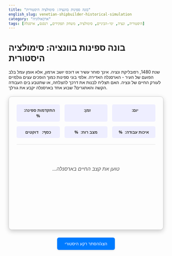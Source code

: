```yaml
---
title: "בונה ספינות בוונציה: סימולציה היסטורית"
english_slug: venetian-shipbuilder-historical-simulation
category: "ארכאולוגיה"
tags: [היסטוריה, ונציה, ימי-הביניים, סימולציה, משחק תפקידים, רנסנס, ארסנלה]
---
```

# בונה ספינות בוונציה: סימולציה היסטורית

שנת 1480, רפובליקת ונציה. אינך סוחר עשיר או דוכס יושב ארמון, אלא אומן עמל בלב הפועם של העיר - הארסנלה האדירה. אלפי בוני ספינות כמוך הופכים עצים גולמיים לעורק החיים של ונציה. האם תצליח לבנות את דרכך להצלחה, או שתטבע בים העבודה הקשה והאתגרים? שבוע אחד בארסנלה יקבע את גורלך.

<div id="game-container">
    <div id="stats">
        <div class="stat-item">יום: <span id="day"></span></div>
        <div class="stat-item">זמן: <span id="time"></span></div>
        <div class="stat-item">התקדמות ספינה: <span id="progress" data-stat="progress"></span>%</div>
        <div class="stat-item">איכות עבודה: <span id="quality" data-stat="quality"></span>%</div>
        <div class="stat-item">מצב רוח: <span id="mood" data-stat="mood"></span>%</div>
        <div class="stat-item">כסף: <span id="money" data-stat="money"></span> דוקטים</div>
    </div>
    <div id="game-area">
        <div id="scenario-text">טוען את קצב החיים בארסנלה...</div>
        <div id="choices">
            <!-- Choices will be loaded here -->
        </div>
    </div>
    <div id="message-area">
        <!-- Game messages will appear here -->
    </div>
     <div id="end-screen" style="display: none;">
        <h2>השבוע הסתיים!</h2>
        <div id="final-summary"></div>
        <div id="outcome-text"></div>
        <button id="restart-button">התחל שבוע חדש</button>
    </div>
</div>

<style>
    /* General Styles */
    #game-container {
        font-family: 'Segoe UI', Tahoma, Geneva, Verdana, sans-serif;
        direction: rtl;
        text-align: right;
        max-width: 800px;
        margin: 20px auto;
        border: 1px solid #ccc;
        padding: 25px;
        box-shadow: 0 5px 15px rgba(0,0,0,0.2);
        background-color: #fdfdfd; /* Softer white */
        border-radius: 10px;
        position: relative; /* For potential animations */
        overflow: hidden; /* Clean up potential overflows */
    }

    /* Stats Area */
    #stats {
        display: grid;
        grid-template-columns: repeat(auto-fit, minmax(110px, 1fr));
        gap: 15px;
        margin-bottom: 30px;
        padding-bottom: 20px;
        border-bottom: 2px solid #eee;
        color: #333;
    }

    .stat-item {
        background-color: #eef;
        padding: 10px;
        border-radius: 5px;
        text-align: center;
        font-size: 0.95em;
        font-weight: bold;
        transition: background-color 0.3s ease, transform 0.2s ease;
    }

     .stat-item span {
        display: inline-block; /* Allows transform */
         margin-right: 5px;
         transition: color 0.4s ease, transform 0.2s ease; /* Animation for number change */
    }

     /* Animation for stat change */
    @keyframes stat-change-highlight {
        0% { color: inherit; transform: scale(1); }
        50% { color: #007bff; transform: scale(1.1); } /* Highlight color */
        100% { color: inherit; transform: scale(1); }
    }

     @keyframes stat-change-positive {
        0% { color: inherit; }
        50% { color: #28a745; transform: scale(1.1); } /* Green for positive */
        100% { color: inherit; transform: scale(1); }
    }

    @keyframes stat-change-negative {
        0% { color: inherit; }
        50% { color: #dc3545; transform: scale(1.1); } /* Red for negative */
        100% { color: inherit; transform: scale(1); }
    }


    /* Game Area */
    #game-area {
        margin-bottom: 25px;
        min-height: 150px; /* Ensure space */
        display: flex;
        flex-direction: column;
        justify-content: center; /* Center content vertically */
        align-items: center; /* Center content horizontally */
         text-align: center; /* Center text */
    }

    #scenario-text {
        font-size: 1.2em;
        margin-bottom: 20px;
        line-height: 1.6;
        color: #555;
        font-style: italic;
        min-height: 60px; /* Reserve space */
    }

    #choices {
        width: 100%;
    }

    #choices button {
        display: block;
        width: 100%;
        padding: 12px;
        margin-bottom: 12px;
        border: none;
        background-color: #4CAF50; /* Green */
        color: white;
        font-size: 1.05em;
        cursor: pointer;
        border-radius: 6px;
        transition: background-color 0.3s ease, transform 0.1s ease, opacity 0.3s ease;
        box-shadow: 0 2px 5px rgba(0,0,0,0.1);
        text-align: center; /* Ensure text is centered */
    }

    #choices button:hover:not(:disabled) {
        background-color: #45a049;
        transform: translateY(-2px);
    }

    #choices button:active:not(:disabled) {
         transform: translateY(0);
    }

    #choices button:disabled {
        background-color: #cccccc;
        cursor: not-allowed;
        opacity: 0.6;
        box-shadow: none;
    }

    /* Message Area */
    #message-area {
        margin-top: 20px;
        padding: 12px;
        background-color: #e9ecef; /* Light grey */
        border: 1px solid #ced4da;
        color: #495057;
        min-height: 1.5em; /* Ensure space even when empty */
        border-radius: 5px;
        font-size: 0.9em;
        opacity: 0; /* Start hidden */
        transition: opacity 0.5s ease-in-out;
    }

    #message-area.visible {
         opacity: 1;
    }

    /* Explanation Toggle Button */
    #toggleExplanation {
        display: block;
        width: fit-content;
        margin: 25px auto;
        padding: 12px 25px;
        background-color: #007bff; /* Blue */
        color: white;
        border: none;
        border-radius: 6px;
        cursor: pointer;
        font-size: 1em;
        transition: background-color 0.3s ease, transform 0.1s ease;
         box-shadow: 0 2px 5px rgba(0,0,0,0.1);
    }

    #toggleExplanation:hover {
         background-color: #0056b3;
         transform: translateY(-1px);
    }

     #toggleExplanation:active {
         transform: translateY(0);
     }

    /* Historical Explanation Area */
    #historicalExplanation {
        margin-top: 25px;
        padding: 20px;
        border: 1px solid #ddd;
        background-color: #f8f9fa; /* Very light grey */
        border-radius: 8px;
        color: #333;
        line-height: 1.7;
        transition: all 0.5s ease-in-out; /* Add transition for appearance */
    }

     #historicalExplanation.hidden {
         opacity: 0;
         max-height: 0;
         padding-top: 0;
         padding-bottom: 0;
         overflow: hidden;
     }

    #historicalExplanation h2, #historicalExplanation h3 {
        color: #007bff; /* Blue titles */
        margin-top: 20px;
        margin-bottom: 12px;
    }

    #historicalExplanation h2 {
        font-size: 1.8em;
        border-bottom: 1px solid #eee;
        padding-bottom: 10px;
    }

    #historicalExplanation h3 {
         font-size: 1.4em;
    }

    #historicalExplanation p {
        margin-bottom: 15px;
        text-align: justify;
    }

     /* End Screen */
    #end-screen {
        text-align: center;
        padding: 30px 20px;
        background-color: #fff;
        border-radius: 8px;
        box-shadow: 0 5px 15px rgba(0,0,0,0.3);
        z-index: 10; /* Bring to front */
        margin-top: 20px; /* Add some space */
         opacity: 0; /* Start hidden */
        transform: translateY(20px);
        transition: opacity 0.6s ease-out, transform 0.6s ease-out;
    }

     #end-screen.visible {
         opacity: 1;
         transform: translateY(0);
     }


    #end-screen h2 {
        color: #28a745; /* Green success color */
        font-size: 2em;
        margin-bottom: 15px;
         animation: pulse 1.5s infinite alternate; /* Subtle pulse animation */
    }

    @keyframes pulse {
        0% { transform: scale(1); }
        100% { transform: scale(1.02); }
    }


    #final-summary {
        font-size: 1.1em;
        margin-bottom: 15px;
        color: #555;
    }

    #outcome-text {
        font-size: 1.2em;
        font-weight: bold;
        color: #333;
        min-height: 40px; /* Reserve space */
    }

    #restart-button {
        padding: 12px 25px;
        background-color: #007bff; /* Blue */
        color: white;
        border: none;
        border-radius: 6px;
        cursor: pointer;
        font-size: 1.1em;
        margin-top: 20px;
        transition: background-color 0.3s ease, transform 0.1s ease;
         box-shadow: 0 2px 5px rgba(0,0,0,0.1);
    }

    #restart-button:hover {
         background-color: #0056b3;
         transform: translateY(-1px);
    }

     #restart-button:active {
         transform: translateY(0);
     }


</style>

<button id="toggleExplanation">הצג/הסתר רקע היסטורי</button>

<div id="historicalExplanation" class="hidden">
    <h2>רקע היסטורי על בוני ספינות בוונציה</h2>

    <h3>חשיבותה של ונציה כמעצמה ימית ומסחרית במאה ה-15</h3>
    <p>במאה ה-15, ונציה הייתה אחת מהרפובליקות הימיות החזקות והעשירות ביותר בים התיכון. מיקומה האסטרטגי כנקודת מפגש בין מזרח למערב, יחד עם הצי החזק והמיומן שלה, אפשרו לה לשלוט בנתיבי סחר ימיים ולהקים אימפריה ימית שהשתרעה ממזרח הים התיכון ועד צפון איטליה. המסחר במוצרי מותרות, תבלינים, טקסטיל וסחורות נוספות היה לב ליבה של כלכלת ונציה, והוא היה תלוי לחלוטין ביכולתה לבנות, לתחזק ולהפעיל צי גדול ויעיל של ספינות סוחר וספינות מלחמה.</p>

    <h3>הארסנלה (Arsenale) של ונציה: מבנה, ארגון ותפקיד כלכלי וצבאי</h3>
    <p>הארסנלה של ונציה הייתה המפעל התעשייתי המרכזי והגדול ביותר בימי הביניים ובראשית הרנסנס. זה היה למעשה מתחם ענק וסודי (למעט עובדיו) ששימש לבנייה, חימוש ותיקון של ספינות הצי הוונציאני. הארסנלה פעלה כמו סוג מוקדם של פס ייצור: חלקים שונים של הספינה יוצרו במקביל על ידי קבוצות שונות של בעלי מלאכה מומחים (נגרים, מסגרים, חבלנים, תופרי מפרשים ועוד), והספינות הורכבו באופן סדרתי. יעילות זו אפשרה לוונציה לבנות ספינה בקצב מסחרר יחסית (לפעמים תוך ימים בודדים בעת חירום). הארסנלה העסיקה אלפי עובדים והייתה עמוד תווך בכלכלה ובהגנה של הרפובליקה.</p>

    <h3>חיי היומיום של בעלי מלאכה בארסנלה: תנאי עבודה, שכר, ומעמד חברתי</h3>
    <p>בוני הספינות ועובדי הארסנלה האחרים, הידועים כ"ארסנלוטי" (Arsenalotti), היו קבוצה מקצועית מכובדת. תנאי העבודה היו קשים פיזית, שעות העבודה היו ארוכות, והסיכונים הבטיחותיים היו גבוהים. למרות זאת, עובדי הארסנלה נהנו ממעמד מיוחד: הם קיבלו שכר יציב (לרוב יומי או שבועי), נהנו מהטבות מסוימות, והיו מאורגנים בגילדות חזקות שהגנו על זכויותיהם. הם היו נאמנים לרפובליקה ולעתים קרובות גויסו גם לכוח שמירת הסדר בוונציה עצמה. העבודה בארסנלה סיפקה ביטחון כלכלי יחסי בתקופה שבה רוב האוכלוסייה נאבקה על קיומה.</p>

    <h3>מבנה הספינות הוונציאניות (למשל, הגליאה) ותהליך הבנייה</h3>
    <p>הספינה האייקונית ביותר של ונציה הייתה הגליאה (Galley) - ספינת משוטים ארוכה וצרה, מצוידת גם במפרשים, ששימשה הן למסחר (גליאת סוחר) והן למלחמה (גליאת מלחמה). בניית הגליאה הייתה תהליך מורכב שדרש מומחיות רבה. ראשית, נבנה השלד (קיל, צלעות). לאחר מכן הותקנו לוחות העץ החיצוניים (הציפוי). במקביל, יוצרו התרנים, הסיפונים, התרנים, המפרשים, החבלים וההגאים. בארסנלה, חלקים אלו יוצרו מראש בכמויות גדולות ואוכסנו במחסנים ענקיים (Cordage House, Sail House ועוד), מוכנים להרכבה מהירה. בניית גליאה דרשה תיאום בין מאות בעלי מלאכה שונים.</p>

    <h3>האתגרים וההזדמנויות במקצוע בונה הספינות</h3>
    <p>האתגרים כללו את הקושי הפיזי של העבודה עם עץ וחומרים כבדים, הסכנות הבטיחותיות (נפילה, פציעה מכלים, שריפות), הצורך לעמוד בלחצי זמן כשהרפובליקה נזקקה לספינות במהירות (בעיקר בעת מלחמה), והצורך לבצע עבודה מדויקת ואיכותית כדי להבטיח שהספינה תהיה יציבה ועמידה בים. ההזדמנויות כללו ביטחון תעסוקתי, שכר יציב יחסית, יוקרה מסוימת הנובעת מהחשיבות האסטרטגית של מקצועם, ואפשרות להתקדם בתוך ההיררכיה של הארסנלה.</p>

    <h3>השוואה בין עבודה בארסנלה למודלים ארגוניים מודרניים (פס ייצור, תעשייה)</h3>
    <p>הארסנלה נחשבת לעיתים קרובות למבשרת המודרנית של פס הייצור והמפעל התעשייתי. בדומה לפס ייצור, היא השתמשה בייצור חלקים סטנדרטיים מראש, התמחות של עובדים במשימות ספציפיות, ותהליך הרכבה סדרתי. עם זאת, היו הבדלים מהותיים: העבודה הייתה ידנית לחלוטין, ללא שימוש במכונות מורכבות (מעבר למנופים פשוטים), וההיקף אמנם היה גדול במונחי התקופה, אך לא דומה למפעלי התעשייה המודרנית. כמו כן, היחסים בין העובדים למעסיק (הרפובליקה) היו שונים, עם דגש רב יותר על גילדות ומבנים חברתיים מסורתיים.</p>
</div>

<script>
    const state = {
        day: 1,
        timeIndex: 0,
        money: 50,
        progress: 0,
        quality: 75, // Starting quality
        mood: 75, // Starting mood
        scenariosCompleted: 0
    };

    const timeLabels = ["בוקר מוקדם", "אמצע היום", "שלהי אחר הצהריים"]; // 3 time slots per day
    const totalDays = 5; // Total days in the week simulation

    const scenarios = [
        // Day 1
        { day: 1, time: "בוקר מוקדם", text: "שחר עולה מעל לגגות הארסנלה הענקית. ריח עץ טרי ומלח באוויר. עוד יום של עמל מתחיל. איך אתה פותח אותו?", choices: [
            { text: "מתייצב מוקדם ועובר מיד לעבודה קשה", effects: { progress: 15, quality: 2, mood: -10, money: 0 }, message: "התחלה נמרצת! גופך עייף קמעה אך העבודה מתקדמת בקצב מרשים." },
            { text: "מגיע בזמן, מתארגן בנחת ומתחיל בקצב רגיל", effects: { progress: 10, quality: 5, mood: 0, money: 0 }, message: "יום עבודה סטנדרטי לבונה ספינות ותיק מתחיל. הכל זורם כרגיל." },
            { text: "מאחר מעט, מוצא זמן לקפה ומילה עם חברים לפני שמתחיל ברצינות", effects: { progress: 5, quality: -5, mood: 5, money: -2 }, message: "הגעת מאוחר. המנהל רשם הערה חמורה. חלק משכרך היומי קוזז. אך מצב רוחך מרומם יותר." }
        ]},
        { day: 1, time: "אמצע היום", text: "אתה עובד על קיבוע לוחות הציפוי לגוף הספינה. האם עליך להתמקד במהירות כדי לעמוד בזמנים, או בדקדקנות מירבית להבטחת אטימה מושלמת?", choices: [
            { text: "ממהר לסיים את הלוחות, 'יהיה בסדר'", effects: { progress: 12, quality: -8, mood: 0, money: 0 }, message: "הציפוי מתקדם מהר, אך אתה חושש שיש פערים קטנים שיצטרכו תיקון אחר כך. האיכות נפגעת." },
            { text: "משקיע זמן רב בכל לוח, בודק ומוודא אטימה הרמטית", effects: { progress: 8, quality: 10, mood: 5, money: 0 }, message: "העבודה איטית יותר, אך כל לוח יושב במקומו באופן מושלם. הספינה תהיה יציבה וחזקה להפליא." }
        ]},
         { day: 1, time: "שלהי אחר הצהריים", text: "עמית לעבודה, פייטרו שמו, מתקשה להרים קורה כבדה במיוחד לבדו. גבו נראה כפוף תחת המאמץ. הוא זקוק לעזרה.", choices: [
            { text: "ניגש מיד לעזור לו, גם אם זה פוגע בהתקדמות האישית שלך", effects: { progress: -5, quality: 0, mood: 10, money: 0 }, message: "עזרת לפייטרו להרים את הקורה. הוא מודה לך בחום. איבדת זמן עבודה אך רכשת חבר ומצב רוחך השתפר." },
            { text: "מתנצל ואומר שאתה חייב להתמקד במשימה שלך כדי לעמוד בלוח זמנים", effects: { progress: 5, quality: 0, mood: -5, money: 0 }, message: "התקדמת בעבודה שלך, אך פייטרו נראה מאוכזב ואתה חש אי נוחות קלה." }
        ]},
        // Day 2
        { day: 2, time: "בוקר מוקדם", text: "התחיל יום שני. אתה מרגיש את עייפות היום הראשון בשרירים. איך תתמודד עם ההתחלה?", choices: [
            { text: "קונה קפה שחור חזק ממריה הזקנה בפינה ומתחיל במרץ שיא", effects: { progress: 13, quality: 3, mood: -8, money: -1 }, message: "הקפה עזר, אך הוא מותיר אותך מעט עצבני. העבודה מהירה אך יש סיכוי קל לטעויות קטנות." },
            { text: "מתחיל לאט יותר, מחמם את השרירים ומתארגן בהדרגה", effects: { progress: 8, quality: 5, mood: 5, money: 0 }, message: "התחלה נינוחה. הגוף נכנס לקצב בהדרגה, מה שמבטיח דיוק רב יותר ומצב רוח טוב." }
        ]},
         { day: 2, time: "אמצע היום", text: "אחד ממנהלי העבודה, בעל המוניטין המחמיר ביותר, עובר בסדנה שלך ומסתכל על העבודה שביצעת על הציפוי.", choices: [
            { text: "מציג לו את ההתקדמות בביטחון, מדגיש את האיכות והדיוק", effects: { progress: 0, quality: 5, mood: 5, money: 1 }, message: "מנהל העבודה בוחן את הציפוי, מהנהן בשביעות רצון ומציין לשבח את עבודתך. קיבלת בונוס קטן על המאמץ." },
            { text: "ממשיך לעבוד כרגיל, מנסה לא למשוך תשומת לב מיוחדת", effects: { progress: 0, quality: 0, mood: -3, money: 0 }, message: "מנהל העבודה עבר לידך בלי להקדיש מבט מיוחד. הוא לא העיר, אבל גם לא שיבח. אתה חש הקלה קלה לצד תחושת פספוס." }
        ]},
        { day: 2, time: "שלהי אחר הצהריים", text: "היום כמעט נגמר. האם אתה דוחף קדימה בכל הכוח כדי לסיים משימה חשובה, או שומר אנרגיה למחר?", choices: [
            { text: "עובד עד הרגע האחרון, מותש אך נחוש", effects: { progress: 8, quality: -3, mood: -10, money: 0 }, message: "סיימת משימה משמעותית, אך אתה מותש לחלוטין והדבר עלול להשפיע על מחר. האיכות נפגעה מעט בלחץ." },
            { text: "אוסף את הכלים קצת מוקדם, מנקה את סביבת העבודה ויוצא לדרכך", effects: { progress: -3, quality: 2, mood: 8, money: 0 }, message: "התקדמת פחות היום, אבל תגיע לעבודה מחר רענן ואנרגטי. יש זמן לנקות ולשמור על הכלים, מה שמשפיע לטובה על איכות העבודה הכללית." }
        ]},
        // Day 3
        { day: 3, time: "בוקר מוקדם", text: "יום שלישי. המשימה היא התקנת הסיפון הראשי. זו עבודה שדורשת דיוק רב בגובה.", choices: [
            { text: "עובד בזהירות מירבית, כל לוח סיפון מונח במקומו המושלם", effects: { progress: 8, quality: 10, mood: 5, money: 0 }, message: "הסיפון יוצא איתן, ישר ויפהפה. עבודה של אומן אמיתי! מצב רוחך משתפר מגאוות יצירה." },
            { text: "מניח את הלוחות בקצב מהיר, דוחף קדימה כדי להספיק כמה שיותר", effects: { progress: 12, quality: -7, mood: -3, money: 0 }, message: "הסיפון הונח במהירות, אך ישנם פערים קטנים ועץ שדורש ליטוש רב יותר. האיכות נפגעת והעבודה פחות מספקת." }
        ]},
         { day: 3, time: "אמצע היום", text: "שמועות רצות בארסנלה על התגברות המתיחות עם אימפריה ימית יריבה. יש לחץ גובר לסיים ספינות בהקדם האפשרי.", choices: [
            { text: "נלחץ מהשמועות ומנסה להגביר קצב באופן דרמטי", effects: { progress: 15, quality: -10, mood: -10, money: 0 }, message: "הלחץ משפיע לרעה. העבודה מהירה בטירוף אך מלאה בטעויות קטנות ופספוסים. אתה מתוח ועצבני כל הזמן." },
            { text: "שומר על קור רוח ומתמקד בעבודה איכותית למרות הלחץ באוויר", effects: { progress: 8, quality: 8, mood: 5, money: 0 }, message: "אתה שומר על רמת עבודה גבוהה ודיוק, מבין שזו הדרך הנכונה לבנות ספינה עמידה. הלחץ פחות משפיע עליך אישית." }
        ]},
        { day: 3, time: "שלהי אחר הצהריים", text: "קיבלת מקדמה על שכרך השבועי. יש לך הזדמנות לקנות חומרים איכותיים יותר בשוק הסמוך (עץ מיוחד, מסמרים טובים יותר) שיקלו על העבודה או ישפרו את איכותה. זה יעלה לך 10 דוקטים.", choices: [
            { text: "משקיע 10 דוקטים בחומרים מעולים", effects: { progress: 5, quality: 15, mood: 10, money: -10 }, message: "החומרים האיכותיים מקלים פלאים על העבודה והתוצאה הסופית נראית נהדר. הארנק נפגע קשות אך שביעות רצונך מהתוצר עולה." },
            { text: "שומר את הכסף, משתמש בחומרים הרגילים שמספקת הארסנלה", effects: { progress: 7, quality: 3, mood: 0, money: 0 }, message: "עבודה רגילה עם חומרים רגילים. לא נעים במיוחד, לא קשה במיוחד. הכסף נשאר איתך." }
        ]},
        // Day 4
        { day: 4, time: "בוקר מוקדם", text: "אתה עובד על התקנת התרנים הראשיים. זו משימה גבוהה, מסוכנת ודורשת כוח ומיומנות.", choices: [
            { text: "עובד בזהירות מירבית, בודק כל קשר, חבל ותמיכה פעמיים", effects: { progress: 7, quality: 10, mood: 5, money: 0 }, message: "התרנים עומדים יציבים ובטוחים כמו סלעים. מרגישים הקלה גדולה בידיעה שהעבודה בוצעה באופן מושלם." },
            { text: "ממהר לסיים את התקנת התרנים כדי לעבור למשימות קלות יותר על הסיפון", effects: { progress: 10, quality: -8, mood: -5, money: 0 }, message: "התרנים הותקנו במהירות שיא, אך יש תחושת אי נוחות קלה לגבי יציבותם. סיכון קטן עשוי להיות כרוך בכך." }
        ]},
        { day: 4, time: "אמצע היום", text: "שעת הצהריים. אתם יכולים לנוח היטב בצל ולאכול ארוחה מלאה (תעלה 2 דוקטים), או לנשנש משהו קטן ולהמשיך לעבוד כדי לצמצם פערים?", choices: [
            { text: "אוכל ארוחה טובה ונח היטב בצל", effects: { progress: -3, quality: 0, mood: 15, money: -2 }, message: "אתה מרגיש מחודש, אנרגטי ומלא כוח להמשך היום. שווה כל דוקט." },
            { text: "מנשנש חטיף קטן ליד כלי העבודה וממשיך לעבוד", effects: { progress: 5, quality: -2, mood: -10, money: 0 }, message: "התקדמת בעבודה כשכולם נחים, אך אתה רעב, עייף ומצב רוחך ירוד. האיכות נפגעת מעט מחוסר ריכוז." }
        ]},
        { day: 4, time: "שלהי אחר הצהריים", text: "סנאטור מכובד, לבוש בגלימות ארגמן, מגיע לסיור בארסנלה ומגיע לסדנה שלך. האם תנסה למשוך את תשומת ליבו?", choices: [
            { text: "מציג לו בהתלהבות ועם גאוות יחידה את העבודה האיכותית שעשית על הספינה", effects: { progress: 0, quality: 5, mood: 8, money: 3 }, message: "הסנאטור התרשם מאוד מהמקצועיות שלך ומהאיכות שהצגת. הוא השאיר טיפ קטן ושם לב לשמך. המוניטין שלך בארסנלה עולה." },
            { text: "מתעלם וממשיך לעבוד כרגיל כאילו הוא לא קיים", effects: { progress: 0, quality: 0, mood: 0, money: 0 }, message: "הסנאטור עבר לידך בלי לשים לב. עבודה כרגיל. לא הרווחת דבר, אך גם לא איבדת." }
        ]},
        // Day 5
        { day: 5, time: "בוקר מוקדם", text: "היום האחרון בשבוע העבודה! הספינה כמעט מוכנה להשקה. המשימות האחרונות כוללות ליטושים עדינים והתקנת אביזרים קטנים.", choices: [
            { text: "עובד בקצב שיא, ממהר לסיים הכל לפני הצהריים", effects: { progress: 15, quality: -5, mood: -5, money: 0 }, message: "סיימת במהירות מדהימה, אך כנראה שפספסת כמה פרטים קטנים באיכות העבודה. אתה מותש לקראת סיום היום." },
            { text: "משקיע את הזמן בפרטים הקטנים, מוודא שהכל מושלם למרות שהקצב איטי יותר", effects: { progress: 10, quality: 10, mood: 5, money: 0 }, message: "העבודה איטית יותר, אך הספינה נראית ומרגישה מושלמת לפרטי פרטיה. שביעות רצונך עצומה." }
        ]},
         { day: 5, time: "אמצע היום", text: "שוליית בונה ספינות חדש וצעיר מגיע ושואל שאלות רבות, חלקן נשמעות לך טיפשיות. האם יש לך סבלנות ללמד אותו?", choices: [
            { text: "מקדיש לו זמן, מסביר ומדגים בסבלנות", effects: { progress: -5, quality: 0, mood: 10, money: 0 }, message: "השוליה למד ממך שיעור חשוב. מרגיש טוב שעזרת למשיהדור הבא של בוני הספינות. איבדת מעט זמן עבודה." },
            { text: "גוער בו ואומר לו לחזור לעבודה ולהפסיק להפריע", effects: { progress: 3, quality: 0, mood: -8, money: 0 }, message: "השוליה התרחק מפוחד. התקדמת מעט בעבודה ללא הפרעה, אבל אתה מרגיש קצת רע עם עצמך." }
        ]},
        { day: 5, time: "שלהי אחר הצהריים", text: "השבוע הסתיים! הספינה כמעט מוכנה להשקה הטקסית. הגיע הזמן לאסוף את כלי העבודה, לקבל את יתרת השכר וללכת הביתה.", choices: [
             { text: "אוסף כלי עבודה ויוצא משערי הארסנלה", effects: { progress: 0, quality: 0, mood: 5, money: 5 }, message: "סיים את שבוע העבודה בארסנלה!" } // End scenario
        ]}
    ];

    const dayLabels = ["ראשון", "שני", "שלישי", "רביעי", "חמישי"];


    // Function to update the display and add animation effects
    function updateDisplay(oldState = {}) {
        document.getElementById('day').textContent = dayLabels[state.day - 1];
        document.getElementById('time').textContent = timeLabels[state.timeIndex];

        // Animate stat changes
        animateStatChange('progress', oldState.progress, state.progress);
        animateStatChange('quality', oldState.quality, state.quality);
        animateStatChange('mood', oldState.mood, state.mood);
        animateStatChange('money', oldState.money, state.money);
    }

     function animateStatChange(statId, oldValue, newValue) {
        const element = document.getElementById(statId);
        if (!element) return;

        const clampedNewValue = Math.max(0, Math.min(100, newValue)); // Clamp for display
        element.textContent = (statId === 'money' ? clampedNewValue.toFixed(0) : clampedNewValue.toFixed(0)); // Display clamped value

        if (oldValue !== undefined && oldValue !== newValue) {
            const animationClass = newValue > oldValue ? 'stat-change-positive' : 'stat-change-negative';
            element.style.animation = 'none'; // Reset animation
            void element.offsetWidth; // Trigger reflow
            element.style.animation = `${animationClass} 0.6s ease-out`;

             // Remove animation class after animation ends
            const onAnimationEnd = () => {
                element.style.animation = '';
                element.removeEventListener('animationend', onAnimationEnd);
            };
            element.addEventListener('animationend', onAnimationEnd);
        }
    }


    function displayScenario(scenario) {
         // Hide end screen if visible
         document.getElementById('end-screen').classList.remove('visible');
         document.getElementById('end-screen').style.display = 'none';

         // Ensure game area is visible
         document.getElementById('game-area').style.display = 'flex';

        document.getElementById('scenario-text').textContent = scenario.text;
        const choicesDiv = document.getElementById('choices');
        choicesDiv.innerHTML = ''; // Clear previous choices

        scenario.choices.forEach(choice => {
            const button = document.createElement('button');
            button.textContent = choice.text;
            button.onclick = () => handleChoice(choice);
            choicesDiv.appendChild(button);
        });

        const messageArea = document.getElementById('message-area');
        messageArea.textContent = ''; // Clear message area
        messageArea.classList.remove('visible'); // Hide message area initially
    }

    function handleChoice(choice) {
        // Store old state for animation comparison
        const oldState = {...state};

        // Apply effects
        state.money += choice.effects.money || 0;
        state.progress += choice.effects.progress || 0;
        state.quality += choice.effects.quality || 0;
        state.mood += choice.effects.mood || 0;

        // Clamp stats within reasonable bounds (0-100 for quality/mood/progress, money can be negative but clamped for display)
        state.progress = Math.max(0, Math.min(100, state.progress));
        state.quality = Math.max(0, Math.min(100, state.quality));
        state.mood = Math.max(0, Math.min(100, state.mood));
        state.money = Math.max(0, state.money); // Don't allow negative money for simplicity, maybe change later? Let's allow negative, but display clamped. No, original didn't clamp money. Let's keep it unclamped in state, but clamp progress/quality/mood on display.

        // Update display with potentially old values first to see change, then update
        updateDisplay(oldState); // Pass old state to animation function


        // Display message
        const messageArea = document.getElementById('message-area');
        if (choice.message) {
            messageArea.textContent = choice.message;
            messageArea.classList.add('visible'); // Make message area visible with transition
        } else {
             messageArea.classList.remove('visible');
        }


        // Disable buttons until next scenario loads
        document.querySelectorAll('#choices button').forEach(btn => btn.disabled = true);

        // Move to next scenario after a short delay
        setTimeout(nextScenario, 2000); // Wait 2 seconds before next event
    }

    function nextScenario() {
        state.scenariosCompleted++;

         // Hide message area as we transition
         document.getElementById('message-area').classList.remove('visible');

        // Check if game is over (completed all scenarios)
        if (state.scenariosCompleted >= scenarios.length) {
            endGame();
            return;
        }

        // Advance time/day
        state.timeIndex++;
        if (state.timeIndex >= timeLabels.length) {
            state.timeIndex = 0;
            state.day++;
        }

        // Find the next scenario for the current scenario index
        const nextScen = scenarios[state.scenariosCompleted]; // Assuming scenarios are ordered chronologically

        if (nextScen) {
             updateDisplay({...state}); // Update time/day display immediately
             displayScenario(nextScen);

        } else {
            // Should not happen if scenarios array is built correctly
            endGame();
        }
    }

    function endGame() {
        document.getElementById('game-area').style.display = 'none'; // Hide game area
        document.getElementById('message-area').classList.remove('visible'); // Ensure message area is hidden

        const endScreen = document.getElementById('end-screen');
        endScreen.style.display = 'block'; // Make end screen visible
        endScreen.classList.add('visible'); // Trigger fade-in animation

        const finalSummary = document.getElementById('final-summary');
        finalSummary.innerHTML = `סיכום סופי לשבוע עמל בארסנלה:<br>
                                התקדמות בניית ספינה: <span class="stat-value">${Math.max(0, Math.min(100, state.progress)).toFixed(0)}%</span>,
                                איכות עבודה כוללת: <span class="stat-value">${Math.max(0, Math.min(100, state.quality)).toFixed(0)}%</span>,
                                מצב רוח אישי: <span class="stat-value">${Math.max(0, Math.min(100, state.mood)).toFixed(0)}%</span>,
                                רווח/הפסד כספי: <span class="stat-value">${state.money.toFixed(0)}</span> דוקטים.`;

        const outcomeText = document.getElementById('outcome-text');
        let outcome = "שרדת את השבוע כבונה ספינות בוונציה!";

        // More nuanced outcomes based on combined stats
        if (state.quality < 50 && state.progress < 50) {
            outcome = "העבודה שלך לא עמדה בסטנדרטים הנדרשים בארסנלה. עתידך כאן בסכנה.";
            outcomeText.style.color = '#dc3545'; // Red for poor outcome
             document.querySelector('#end-screen h2').style.color = '#dc3545';
        } else if (state.quality < 60 || state.progress < 60) {
            outcome = "סיימת את השבוע, אך ההתקדמות או האיכות אינן מספיקות. עליך להשתפר.";
             outcomeText.style.color = '#ffc107'; // Yellow for mediocre outcome
              document.querySelector('#end-screen h2').style.color = '#ffc107';
               document.querySelector('#end-screen h2').style.animation = 'none'; // Remove pulse for non-great outcome
        } else if (state.mood < 40 && state.money < 30) {
             outcome = "שרדת, אך במחיר אישי גבוה. אתה מותש, מרושש, ומדוכא. האם זה שווה את זה?";
              outcomeText.style.color = '#6c757d'; // Grey for survival outcome
               document.querySelector('#end-screen h2').style.color = '#6c757d';
                document.querySelector('#end-screen h2').style.animation = 'none';
        } else if (state.quality > 85 && state.progress > 85 && state.money > 70 && state.mood > 70) {
             outcome = "הצלחת לשרוד ואף לשגשג מעבר למצופה! היית בונה ספינות מוכשר, יעיל, מאושר ועשיר יחסית. מקומך מובטח בארסנלה!";
             outcomeText.style.color = '#28a745'; // Green for excellent outcome
             document.querySelector('#end-screen h2').style.color = '#28a745'; // Keep green pulse
        } else {
             outcome = "סיימת את השבוע בצורה סבירה. עבודה קשה, אתגרים אישיים, אך הצלחת לשרוד באחד המפעלים הגדולים בעולם.";
             outcomeText.style.color = '#17a2b8'; // Teal for average outcome
              document.querySelector('#end-screen h2').style.color = '#17a2b8';
               document.querySelector('#end-screen h2').style.animation = 'none';
        }

        outcomeText.textContent = outcome;

         document.getElementById('restart-button').onclick = restartGame;
    }

    function restartGame() {
         // Reset state
         state.day = 1;
         state.timeIndex = 0;
         state.money = 50;
         state.progress = 0;
         state.quality = 75;
         state.mood = 75;
         state.scenariosCompleted = 0;

         // Hide end screen with animation
         const endScreen = document.getElementById('end-screen');
         endScreen.classList.remove('visible');
         // Wait for animation before hiding completely and showing game area
         setTimeout(() => {
             endScreen.style.display = 'none';
             // Clear end game content
             document.getElementById('final-summary').innerHTML = '';
             document.getElementById('outcome-text').textContent = '';

             // Show game area
             document.getElementById('game-area').style.display = 'flex';

             // Restart the game flow
             startGame();
         }, 600); // Match CSS transition duration
    }

    function startGame() {
        updateDisplay();
        displayScenario(scenarios[state.scenariosCompleted]);
    }

    // Toggle explanation visibility
    document.getElementById('toggleExplanation').onclick = function() {
        const explanationDiv = document.getElementById('historicalExplanation');
        const isHidden = explanationDiv.classList.toggle('hidden'); // Toggle class
        this.textContent = isHidden ? 'הצג/הסתר רקע היסטורי' : 'הסתר רקע היסטורי';
    }

    // Initialize the game on page load
    window.onload = startGame;

</script>